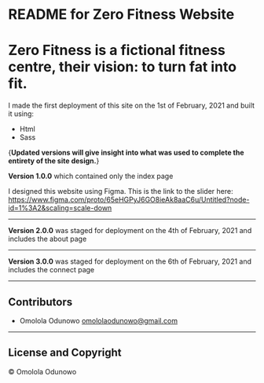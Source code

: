 # README for Zero Fitness Website

# Zero Fitness is a fictional fitness centre, their vision: to turn fat into fit.

I made the first deployment of this site on the 1st of February, 2021 and built it using:
- Html
- Sass 

{**Updated versions will give insight into what was used to complete the entirety of the site design.**}

**Version 1.0.0** which contained only the index page

I designed this website using Figma. This is the link to the slider here: <https://www.figma.com/proto/65eHGPyJ6GO8ieAk8aaC6u/Untitled?node-id=1%3A2&scaling=scale-down>

---
**Version 2.0.0** was staged for deployment on the 4th of February, 2021 and includes the about page

---
**Version 3.0.0** was staged for deployment on the 6th of February, 2021 and includes the connect page

---
## Contributors

- Omolola Odunowo <omololaodunowo@gmail.com>

---

## License and Copyright
© Omolola Odunowo


